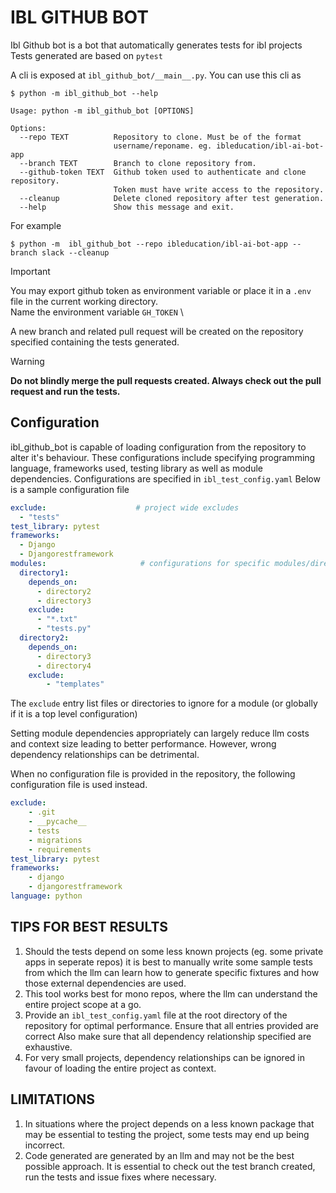 # IBL GITHUB BOT

Ibl Github bot is a bot that automatically generates tests for ibl projects
Tests generated are based on `pytest`

A cli is exposed at `ibl_github_bot/__main__.py`.
You can use this cli as
```shell
$ python -m ibl_github_bot --help

Usage: python -m ibl_github_bot [OPTIONS]

Options:
  --repo TEXT          Repository to clone. Must be of the format
                       username/reponame. eg. ibleducation/ibl-ai-bot-app
  --branch TEXT        Branch to clone repository from.
  --github-token TEXT  Github token used to authenticate and clone repository.
                       Token must have write access to the repository.
  --cleanup            Delete cloned repository after test generation.
  --help               Show this message and exit.
```

For example
```
$ python -m  ibl_github_bot --repo ibleducation/ibl-ai-bot-app --branch slack --cleanup
```
> [!IMPORTANT]
> You may export github token as environment variable or place it in a `.env` file in the current working directory. \
> Name the environment variable `GH_TOKEN` \

A new branch and related pull request will be created on the repository specified containing the tests generated. 

> [!WARNING]
> **Do not blindly merge the pull requests created. Always check out the pull request and run the tests.**


## Configuration
ibl_github_bot is capable of loading configuration from the repository to alter it's behaviour. These configurations include specifying programming language, frameworks used, testing library as well as module dependencies. Configurations are specified in `ibl_test_config.yaml`
Below is a sample configuration file 
```yaml
exclude:                    # project wide excludes
  - "tests"
test_library: pytest
frameworks: 
  - Django
  - Djangorestframework
modules:                     # configurations for specific modules/directories.
  directory1:
    depends_on:
      - directory2
      - directory3
    exclude:
      - "*.txt"
      - "tests.py"
  directory2:
    depends_on:
      - directory3
      - directory4
    exclude:
        - "templates"

```

The `exclude` entry list files or directories to ignore for a module (or globally if it is a top level configuration)

Setting module dependencies appropriately can largely reduce llm costs and context size leading to better performance. However, wrong dependency relationships can be detrimental.

When no configuration file is provided in the repository, the following configuration file is used instead.
```yaml
exclude:
    - .git
    - __pycache__
    - tests
    - migrations
    - requirements
test_library: pytest
frameworks:
    - django
    - djangorestframework
language: python
```


## TIPS FOR BEST RESULTS
1. Should the tests depend on some less known projects (eg. some private apps in seperate repos) it is best to manually write some sample tests from which the llm can 
learn how to generate specific fixtures and how those external dependencies are used.
2. This tool works best for mono repos, where the llm can understand the entire project scope at a go.
3. Provide an `ibl_test_config.yaml` file at the root directory of the repository for optimal performance. Ensure that all entries provided are correct
    Also make sure that all dependency relationship specified are exhaustive. 
4. For very small projects, dependency relationships can be ignored in favour of loading the entire project as context.

## LIMITATIONS
1. In situations where the project depends on a less known package that may be essential to testing the project, some tests may end up being incorrect.
2. Code generated are generated by an llm and may not be the best possible approach. It is essential to check out the test branch created, run the tests and issue fixes where necessary. 

